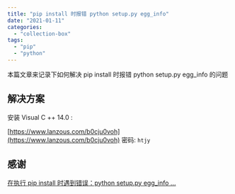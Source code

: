```yaml
---
title: "pip install 时报错 python setup.py egg_info"
date: "2021-01-11"
categories: 
  - "collection-box"
tags: 
  - "pip"
  - "python"
---
```


本篇文章来记录下如何解决 pip install 时报错 python setup.py egg\_info 的问题

## 解决方案

安装 Visual C ++ 14.0 :

[https://www.lanzous.com/b0cju0voh](https://www.lanzous.com/b0cju0voh) 密码: `htjy`

## 感谢

[在执行 pip install 时遇到错误：python setup.py egg\_info ...](https://zhuanlan.zhihu.com/p/89858202)
